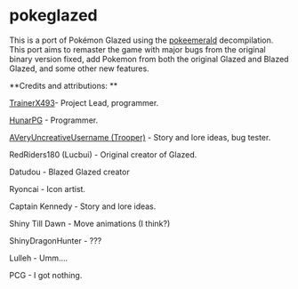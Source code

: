 # pokeglazed

This is a port of Pokémon Glazed using the [pokeemerald](https://github.com/pret/pokeemerald) decompilation. This port aims to remaster the game with major bugs from the original binary version fixed, add Pokemon from both the original Glazed and Blazed Glazed, and some other new features. 

**Credits and attributions: **

[TrainerX493](https://github.com/TrainerX493)- Project Lead, programmer. 

[HunarPG](https://github.com/HunarPG) - Programmer.

[AVeryUncreativeUsername (Trooper)](https://github.com/LazyWeasal) - Story and lore ideas, bug tester. 

RedRiders180 (Lucbui) - Original creator of Glazed.

Datudou - Blazed Glazed creator

Ryoncai - Icon artist. 

Captain Kennedy - Story and lore ideas. 

Shiny Till Dawn - Move animations (I think?) 

ShinyDragonHunter - ???

Lulleh - Umm....

PCG - I got nothing. 
